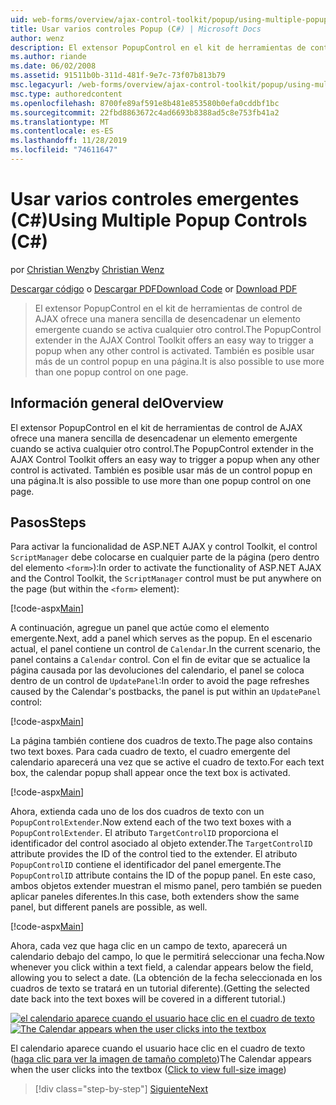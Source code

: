 ```yaml
---
uid: web-forms/overview/ajax-control-toolkit/popup/using-multiple-popup-controls-cs
title: Usar varios controles Popup (C#) | Microsoft Docs
author: wenz
description: El extensor PopupControl en el kit de herramientas de control de AJAX ofrece una manera sencilla de desencadenar un elemento emergente cuando se activa cualquier otro control. También es posible usar m...
ms.author: riande
ms.date: 06/02/2008
ms.assetid: 91511b0b-311d-481f-9e7c-73f07b813b79
msc.legacyurl: /web-forms/overview/ajax-control-toolkit/popup/using-multiple-popup-controls-cs
msc.type: authoredcontent
ms.openlocfilehash: 8700fe89af591e8b481e853580b0efa0cddbf1bc
ms.sourcegitcommit: 22fbd8863672c4ad6693b8388ad5c8e753fb41a2
ms.translationtype: MT
ms.contentlocale: es-ES
ms.lasthandoff: 11/28/2019
ms.locfileid: "74611647"
---
```

# <a name="using-multiple-popup-controls-c"></a><span data-ttu-id="b6f0b-104">Usar varios controles emergentes (C#)</span><span class="sxs-lookup"><span data-stu-id="b6f0b-104">Using Multiple Popup Controls (C#)</span></span>

<span data-ttu-id="b6f0b-105">por [Christian Wenz](https://github.com/wenz)</span><span class="sxs-lookup"><span data-stu-id="b6f0b-105">by [Christian Wenz](https://github.com/wenz)</span></span>

<span data-ttu-id="b6f0b-106">[Descargar código](https://download.microsoft.com/download/9/3/f/93f8daea-bebd-4821-833b-95205389c7d0/PopupControl1.cs.zip) o [Descargar PDF](https://download.microsoft.com/download/2/d/c/2dc10e34-6983-41d4-9c08-f78f5387d32b/popupcontrol1CS.pdf)</span><span class="sxs-lookup"><span data-stu-id="b6f0b-106">[Download Code](https://download.microsoft.com/download/9/3/f/93f8daea-bebd-4821-833b-95205389c7d0/PopupControl1.cs.zip) or [Download PDF](https://download.microsoft.com/download/2/d/c/2dc10e34-6983-41d4-9c08-f78f5387d32b/popupcontrol1CS.pdf)</span></span>

> <span data-ttu-id="b6f0b-107">El extensor PopupControl en el kit de herramientas de control de AJAX ofrece una manera sencilla de desencadenar un elemento emergente cuando se activa cualquier otro control.</span><span class="sxs-lookup"><span data-stu-id="b6f0b-107">The PopupControl extender in the AJAX Control Toolkit offers an easy way to trigger a popup when any other control is activated.</span></span> <span data-ttu-id="b6f0b-108">También es posible usar más de un control popup en una página.</span><span class="sxs-lookup"><span data-stu-id="b6f0b-108">It is also possible to use more than one popup control on one page.</span></span>

## <a name="overview"></a><span data-ttu-id="b6f0b-109">Información general del</span><span class="sxs-lookup"><span data-stu-id="b6f0b-109">Overview</span></span>

<span data-ttu-id="b6f0b-110">El extensor PopupControl en el kit de herramientas de control de AJAX ofrece una manera sencilla de desencadenar un elemento emergente cuando se activa cualquier otro control.</span><span class="sxs-lookup"><span data-stu-id="b6f0b-110">The PopupControl extender in the AJAX Control Toolkit offers an easy way to trigger a popup when any other control is activated.</span></span> <span data-ttu-id="b6f0b-111">También es posible usar más de un control popup en una página.</span><span class="sxs-lookup"><span data-stu-id="b6f0b-111">It is also possible to use more than one popup control on one page.</span></span>

## <a name="steps"></a><span data-ttu-id="b6f0b-112">Pasos</span><span class="sxs-lookup"><span data-stu-id="b6f0b-112">Steps</span></span>

<span data-ttu-id="b6f0b-113">Para activar la funcionalidad de ASP.NET AJAX y control Toolkit, el control `ScriptManager` debe colocarse en cualquier parte de la página (pero dentro del elemento `<form>`):</span><span class="sxs-lookup"><span data-stu-id="b6f0b-113">In order to activate the functionality of ASP.NET AJAX and the Control Toolkit, the `ScriptManager` control must be put anywhere on the page (but within the `<form>` element):</span></span>

[!code-aspx[Main](using-multiple-popup-controls-cs/samples/sample1.aspx)]

<span data-ttu-id="b6f0b-114">A continuación, agregue un panel que actúe como el elemento emergente.</span><span class="sxs-lookup"><span data-stu-id="b6f0b-114">Next, add a panel which serves as the popup.</span></span> <span data-ttu-id="b6f0b-115">En el escenario actual, el panel contiene un control de `Calendar`.</span><span class="sxs-lookup"><span data-stu-id="b6f0b-115">In the current scenario, the panel contains a `Calendar` control.</span></span> <span data-ttu-id="b6f0b-116">Con el fin de evitar que se actualice la página causada por las devoluciones del calendario, el panel se coloca dentro de un control de `UpdatePanel`:</span><span class="sxs-lookup"><span data-stu-id="b6f0b-116">In order to avoid the page refreshes caused by the Calendar's postbacks, the panel is put within an `UpdatePanel` control:</span></span>

[!code-aspx[Main](using-multiple-popup-controls-cs/samples/sample2.aspx)]

<span data-ttu-id="b6f0b-117">La página también contiene dos cuadros de texto.</span><span class="sxs-lookup"><span data-stu-id="b6f0b-117">The page also contains two text boxes.</span></span> <span data-ttu-id="b6f0b-118">Para cada cuadro de texto, el cuadro emergente del calendario aparecerá una vez que se active el cuadro de texto.</span><span class="sxs-lookup"><span data-stu-id="b6f0b-118">For each text box, the calendar popup shall appear once the text box is activated.</span></span>

[!code-aspx[Main](using-multiple-popup-controls-cs/samples/sample3.aspx)]

<span data-ttu-id="b6f0b-119">Ahora, extienda cada uno de los dos cuadros de texto con un `PopupControlExtender`.</span><span class="sxs-lookup"><span data-stu-id="b6f0b-119">Now extend each of the two text boxes with a `PopupControlExtender`.</span></span> <span data-ttu-id="b6f0b-120">El atributo `TargetControlID` proporciona el identificador del control asociado al objeto extender.</span><span class="sxs-lookup"><span data-stu-id="b6f0b-120">The `TargetControlID` attribute provides the ID of the control tied to the extender.</span></span> <span data-ttu-id="b6f0b-121">El atributo `PopupControlID` contiene el identificador del panel emergente.</span><span class="sxs-lookup"><span data-stu-id="b6f0b-121">The `PopupControlID` attribute contains the ID of the popup panel.</span></span> <span data-ttu-id="b6f0b-122">En este caso, ambos objetos extender muestran el mismo panel, pero también se pueden aplicar paneles diferentes.</span><span class="sxs-lookup"><span data-stu-id="b6f0b-122">In this case, both extenders show the same panel, but different panels are possible, as well.</span></span>

[!code-aspx[Main](using-multiple-popup-controls-cs/samples/sample4.aspx)]

<span data-ttu-id="b6f0b-123">Ahora, cada vez que haga clic en un campo de texto, aparecerá un calendario debajo del campo, lo que le permitirá seleccionar una fecha.</span><span class="sxs-lookup"><span data-stu-id="b6f0b-123">Now whenever you click within a text field, a calendar appears below the field, allowing you to select a date.</span></span> <span data-ttu-id="b6f0b-124">(La obtención de la fecha seleccionada en los cuadros de texto se tratará en un tutorial diferente).</span><span class="sxs-lookup"><span data-stu-id="b6f0b-124">(Getting the selected date back into the text boxes will be covered in a different tutorial.)</span></span>

<span data-ttu-id="b6f0b-125">[![el calendario aparece cuando el usuario hace clic en el cuadro de texto](using-multiple-popup-controls-cs/_static/image2.png)](using-multiple-popup-controls-cs/_static/image1.png)</span><span class="sxs-lookup"><span data-stu-id="b6f0b-125">[![The Calendar appears when the user clicks into the textbox](using-multiple-popup-controls-cs/_static/image2.png)](using-multiple-popup-controls-cs/_static/image1.png)</span></span>

<span data-ttu-id="b6f0b-126">El calendario aparece cuando el usuario hace clic en el cuadro de texto ([haga clic para ver la imagen de tamaño completo](using-multiple-popup-controls-cs/_static/image3.png))</span><span class="sxs-lookup"><span data-stu-id="b6f0b-126">The Calendar appears when the user clicks into the textbox ([Click to view full-size image](using-multiple-popup-controls-cs/_static/image3.png))</span></span>

> [!div class="step-by-step"]
> [<span data-ttu-id="b6f0b-127">Siguiente</span><span class="sxs-lookup"><span data-stu-id="b6f0b-127">Next</span></span>](handling-postbacks-from-a-popup-control-with-an-updatepanel-cs.md)
